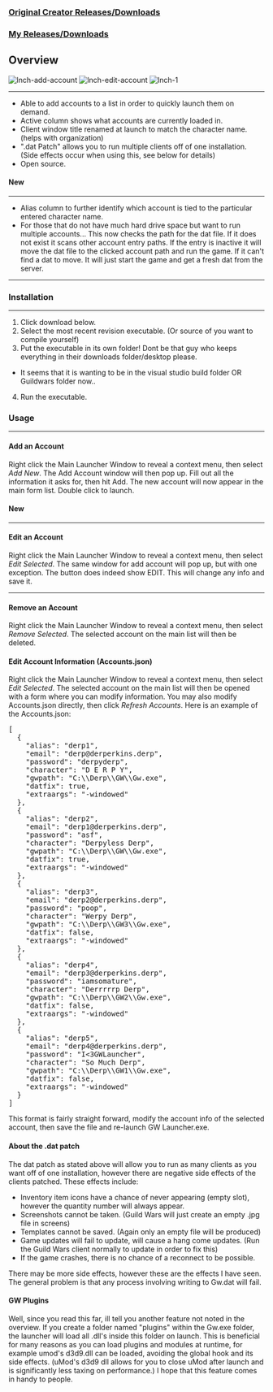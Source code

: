 
### [Original Creator Releases/Downloads](https://github.com/GregLando113/gwlauncher/releases)
### [My Releases/Downloads](https://github.com/stheno/gwlauncher/releases)

## Overview

![lnch-add-account](http://puu.sh/wO35w/8c1d8889b4.jpg)
![lnch-edit-account](https://puu.sh/wO35O/37cbf03746.jpg)
![lnch-1](https://puu.sh/wO2tI/2c1aeb4365.jpg)

* * *

*   Able to add accounts to a list in order to quickly launch them on demand.
*   Active column shows what accounts are currently loaded in.
*   Client window title renamed at launch to match the character name. (helps with organization)
*   ".dat Patch" allows you to run multiple clients off of one installation. (Side effects occur when using this, see below for details)
*   Open source.

#### New

* * * *
* Alias column to further identify which account is tied to the particular entered character name.
* For those that do not have much hard drive space but want to run multiple accounts...
	This now checks the path for the dat file. If it does not exist it scans other account entry paths.
	If the entry is inactive it will move the dat file to the clicked account path and run the game.
	If it can't find a dat to move. It will just start the game and get a fresh dat from the server.
* * * *

### Installation

* * *

1.  Click download below.
2.  Select the most recent revision executable. (Or source of you want to compile yourself)
3.  Put the executable in its own folder! Dont be that guy who keeps everything in their downloads folder/desktop please.
*   It seems that it is wanting to be in the visual studio build folder OR Guildwars folder now..
4.  Run the executable.

### Usage

* * *

#### Add an Account

Right click the Main Launcher Window to reveal a context menu, then select _Add New_. The Add Account window will then pop up. Fill out all the information it asks for, then hit Add. The new account will now appear in the main form list. Double click to launch.

#### New
* * * *
#### Edit an Account

Right click the Main Launcher Window to reveal a context menu, then select _Edit Selected_. The same window for add account will pop up, but with one exception. The button does indeed show EDIT. This will change any info and save it.
* * * *

#### Remove an Account

Right click the Main Launcher Window to reveal a context menu, then select _Remove Selected_. The selected account on the main list will then be deleted.

#### Edit Account Information (Accounts.json)

Right click the Main Launcher Window to reveal a context menu, then select _Edit Selected_. The selected account on the main list will then be opened with a form where you can modify information. You may also modify Accounts.json directly, then click _Refresh Accounts_. Here is an example of the Accounts.json:

<pre>[
  {
    "alias": "derp1",
    "email": "derp@derperkins.derp",
    "password": "derpyderp",
    "character": "D E R P Y",
    "gwpath": "C:\\Derp\\GW\\Gw.exe",
    "datfix": true,
    "extraargs": "-windowed"
  },
  {
    "alias": "derp2",
    "email": "derp1@derperkins.derp",
    "password": "asf",
    "character": "Derpyless Derp",
    "gwpath": "C:\\Derp\\GW\\Gw.exe",
    "datfix": true,
    "extraargs": "-windowed"
  },
  {
    "alias": "derp3",
    "email": "derp2@derperkins.derp",
    "password": "poop",
    "character": "Werpy Derp",
    "gwpath": "C:\\Derp\\GW3\\Gw.exe",
    "datfix": false,
    "extraargs": "-windowed"
  },
  {
    "alias": "derp4",
    "email": "derp3@derperkins.derp",
    "password": "iamsomature",
    "character": "Derrrrrp Derp",
    "gwpath": "C:\\Derp\\GW2\\Gw.exe",
    "datfix": false,
    "extraargs": "-windowed"
  },
  {
    "alias": "derp5",
    "email": "derp4@derperkins.derp",
    "password": "I<3GWLauncher",
    "character": "So Much Derp",
    "gwpath": "C:\\Derp\\GW1\\Gw.exe",
    "datfix": false,
    "extraargs": "-windowed"
  }
]
</pre>

This format is fairly straight forward, modify the account info of the selected account, then save the file and re-launch GW Launcher.exe.

#### About the .dat patch

The dat patch as stated above will allow you to run as many clients as you want off of one installation, however there are negative side effects of the clients patched. These effects include:

*   Inventory item icons have a chance of never appearing (empty slot), however the quantity number will always appear.
*   Screenshots cannot be taken. (Guild Wars will just create an empty .jpg file in screens)
*   Templates cannot be saved. (Again only an empty file will be produced)
*   Game updates will fail to update, will cause a hang come updates. (Run the Guild Wars client normally to update in order to fix this)
*   If the game crashes, there is no chance of a reconnect to be possible.

There may be more side effects, however these are the effects I have seen. The general problem is that any process involving writing to Gw.dat will fail.

#### GW Plugins

Well, since you read this far, ill tell you another feature not noted in the overview. If you create a folder named "plugins" within the Gw.exe folder, the launcher will load all .dll's inside this folder on launch. This is beneficial for many reasons as you can load plugins and modules at runtime, for example umod's d3d9.dll can be loaded, avoiding the global hook and its side effects. (uMod's d3d9 dll allows for you to close uMod after launch and is significantly less taxing on performance.) I hope that this feature comes in handy to people.
